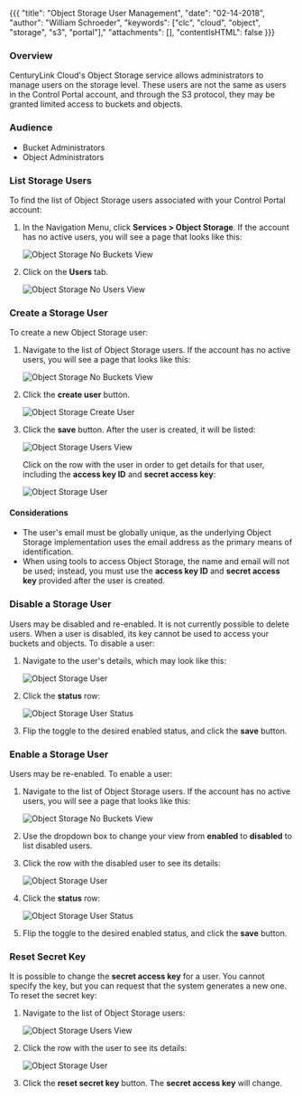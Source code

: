 {{{
  "title": "Object Storage User Management",
  "date": "02-14-2018",
  "author": "William Schroeder",
  "keywords": ["clc", "cloud", "object", "storage", "s3", "portal"],"
  "attachments": [],
  "contentIsHTML": false
}}}

### Overview

CenturyLink Cloud's Object Storage service allows administrators to manage users on the storage level.  These users are not the same as users in the Control Portal account, and through the S3 protocol, they may be granted limited access to buckets and objects.

### Audience

* Bucket Administrators
* Object Administrators

### List Storage Users

To find the list of Object Storage users associated with your Control Portal account:

1. In the Navigation Menu, click **Services > Object Storage**.  If the account has no active users, you will see a page that looks like this:

    ![Object Storage No Buckets View](../../images/object-storage/no-buckets-view.png)

2. Click on the **Users** tab.

    ![Object Storage No Users View](../../images/object-storage/no-users-view.png)


### Create a Storage User

To create a new Object Storage user:

1. Navigate to the list of Object Storage users.  If the account has no active users, you will see a page that looks like this:

    ![Object Storage No Buckets View](../../images/object-storage/no-buckets-view.png)

2. Click the **create user** button.

    ![Object Storage Create User](../../images/object-storage-create-user.png)

3. Click the **save** button.  After the user is created, it will be listed:

    ![Object Storage Users View](../../images/object-storage/users-view.png)

    Click on the row with the user in order to get details for that user, including the **access key ID** and **secret access key**:

    ![Object Storage User](../../images/object-storage/user.png)

#### Considerations

* The user's email must be globally unique, as the underlying Object Storage implementation uses the email address as the primary means of identification.
* When using tools to access Object Storage, the name and email will not be used; instead, you must use the **access key ID** and **secret access key** provided after the user is created.

### Disable a Storage User

Users may be disabled and re-enabled.  It is not currently possible to delete users.  When a user is disabled, its key cannot be used to access your buckets and objects.  To disable a user:

1. Navigate to the user's details, which may look like this:

    ![Object Storage User](../../images/object-storage/user.png)

2. Click the **status** row:

    ![Object Storage User Status](../../images/object-storage/user-status.png)

3. Flip the toggle to the desired enabled status, and click the **save** button.

### Enable a Storage User

Users may be re-enabled.  To enable a user:

1. Navigate to the list of Object Storage users.  If the account has no active users, you will see a page that looks like this:

    ![Object Storage No Buckets View](../../images/object-storage/no-buckets-view.png)

2. Use the dropdown box to change your view from **enabled** to **disabled** to list disabled users.

3. Click the row with the disabled user to see its details:

    ![Object Storage User](../../images/object-storage/user.png)

4. Click the **status** row:

    ![Object Storage User Status](../../images/object-storage/user-status.png)

5. Flip the toggle to the desired enabled status, and click the **save** button.

### Reset Secret Key

It is possible to change the **secret access key** for a user.  You cannot specify the key, but you can request that the system generates a new one.  To reset the secret key:

1. Navigate to the list of Object Storage users:

    ![Object Storage Users View](../../images/object-storage/users-view.png)

2. Click the row with the user to see its details:

    ![Object Storage User](../../images/object-storage/user.png)

3. Click the **reset secret key** button.  The **secret access key** will change.
